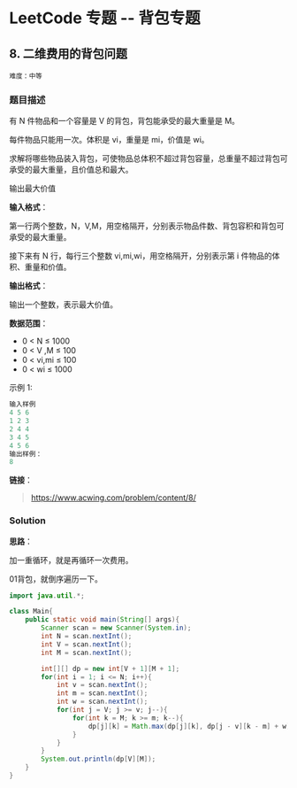 # LeetCode 专题 -- 背包专题

## 8. 二维费用的背包问题

`难度：中等`

### 题目描述

有 N 件物品和一个容量是 V 的背包，背包能承受的最大重量是 M。

每件物品只能用一次。体积是 vi，重量是 mi，价值是 wi。

求解将哪些物品装入背包，可使物品总体积不超过背包容量，总重量不超过背包可承受的最大重量，且价值总和最大。

输出最大价值

**输入格式**：

第一行两个整数，N，V,M，用空格隔开，分别表示物品件数、背包容积和背包可承受的最大重量。

接下来有 N 行，每行三个整数 vi,mi,wi，用空格隔开，分别表示第 i 件物品的体积、重量和价值。

**输出格式**：

输出一个整数，表示最大价值。

**数据范围**：

- 0 < N ≤ 1000
- 0 < V ,M ≤ 100
- 0 < vi,mi ≤ 100
- 0 < wi ≤ 1000

示例 1:

```matlab
输入样例
4 5 6
1 2 3
2 4 4
3 4 5
4 5 6
输出样例：
8
```

**链接**：
> <https://www.acwing.com/problem/content/8/>

### Solution


**思路**：

加一重循环，就是再循环一次费用。

01背包，就倒序遍历一下。

```java
import java.util.*;

class Main{
    public static void main(String[] args){
        Scanner scan = new Scanner(System.in);
        int N = scan.nextInt();
        int V = scan.nextInt();
        int M = scan.nextInt();

        int[][] dp = new int[V + 1][M + 1];
        for(int i = 1; i <= N; i++){
            int v = scan.nextInt();
            int m = scan.nextInt();
            int w = scan.nextInt();
            for(int j = V; j >= v; j--){
                for(int k = M; k >= m; k--){
                    dp[j][k] = Math.max(dp[j][k], dp[j - v][k - m] + w);
                }
            }
        }
        System.out.println(dp[V][M]);
    }
}
```
